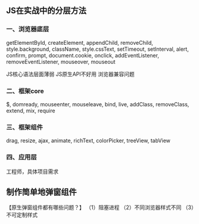 ## JS在实战中的分层方法

### 一、浏览器底层
getElementById, createElement, appendChild, removeChild, style.background, className,
style.cssText, setTimeout, setInterval, alert, confirm, prompt, document.cookie,
onclick, addEventListener, removeEventListener, mouseover, mouseout

JS核心语法层面薄弱
JS原生API不好用
浏览器兼容问题

### 二、框架core
$, domready, mouseenter, mouseleave, bind, live, addClass, removeClass, extend, mix, require

### 三、框架组件
drag, resize, ajax, animate, richText, colorPicker, treeView, tabView

### 四、应用层
工程师，具体项目需求


## 制作简单地弹窗组件

【原生弹窗组件都有哪些问题？】
（1）阻塞进程
（2）不同浏览器样式不同
（3）不可定制样式



















